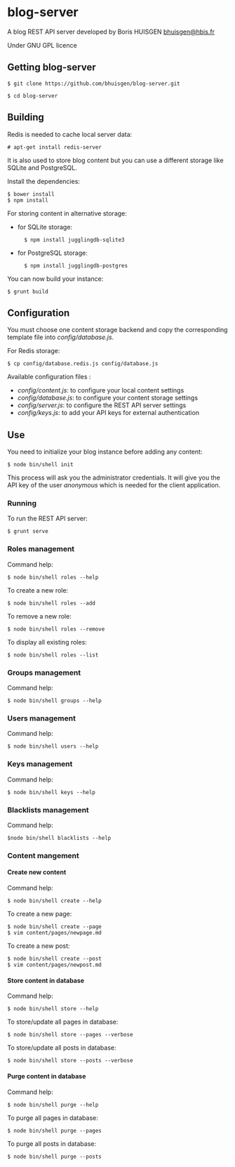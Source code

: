 # blog-server

A blog REST API server developed by Boris HUISGEN <bhuisgen@hbis.fr>

Under GNU GPL licence

## Getting blog-server

	$ git clone https://github.com/bhuisgen/blog-server.git

	$ cd blog-server

## Building

Redis is needed to cache local server data:

	# apt-get install redis-server

It is also used to store blog content but you can use a different storage like SQLite and PostgreSQL.

Install the dependencies:

	$ bower install
	$ npm install

For storing content in alternative storage:

- for SQLite storage:

		$ npm install jugglingdb-sqlite3

- for PostgreSQL storage:

		$ npm install jugglingdb-postgres

You can now build your instance:

	$ grunt build

## Configuration

You must choose one content storage backend and copy the corresponding template file into *config/database.js*.

For Redis storage:

	$ cp config/database.redis.js config/database.js

Available configuration files :
- *config/content.js*: to configure your local content settings
- *config/database.js*: to configure your content storage settings
- *config/server.js*: to configure the REST API server settings
- *config/keys.js*: to add your API keys for external authentication


## Use

You need to initialize your blog instance before adding any content:

	$ node bin/shell init

This process will ask you the administrator credentials. It will give you the API key of the user *anonymous* which is needed for the client application. 

### Running

To run the REST API server:

	$ grunt serve

### Roles management

Command help:

	$ node bin/shell roles --help

To create a new role:

	$ node bin/shell roles --add

To remove a new role:

	$ node bin/shell roles --remove

To display all existing roles:

	$ node bin/shell roles --list

### Groups management

Command help:

	$ node bin/shell groups --help

### Users management

Command help:

	$ node bin/shell users --help

### Keys management

Command help:

	$ node bin/shell keys --help

### Blacklists management

Command help:

	$node bin/shell blacklists --help

### Content mangement

#### Create new content

Command help:

	$ node bin/shell create --help

To create a new page:

	$ node bin/shell create --page
	$ vim content/pages/newpage.md

To create a new post:

	$ node bin/shell create --post
	$ vim content/pages/newpost.md

#### Store content in database

Command help:

	$ node bin/shell store --help

To store/update all pages in database:

	$ node bin/shell store --pages --verbose

To store/update all posts in database:

	$ node bin/shell store --posts --verbose

#### Purge content in database

Command help:

	$ node bin/shell purge --help

To purge all pages in database:

	$ node bin/shell purge --pages

To purge all posts in database:

	$ node bin/shell purge --posts
